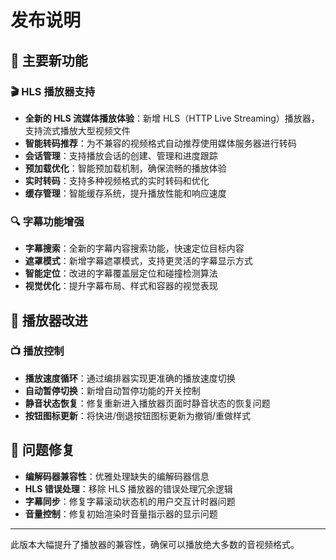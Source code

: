 # 发布说明

## 🎯 主要新功能

### 🎬 HLS 播放器支持

- **全新的 HLS 流媒体播放体验**：新增 HLS（HTTP Live Streaming）播放器，支持流式播放大型视频文件
- **智能转码推荐**：为不兼容的视频格式自动推荐使用媒体服务器进行转码
- **会话管理**：支持播放会话的创建、管理和进度跟踪
- **预加载优化**：智能预加载机制，确保流畅的播放体验
- **实时转码**：支持多种视频格式的实时转码和优化
- **缓存管理**：智能缓存系统，提升播放性能和响应速度

### 🔍 字幕功能增强

- **字幕搜索**：全新的字幕内容搜索功能，快速定位目标内容
- **遮罩模式**：新增字幕遮罩模式，支持更灵活的字幕显示方式
- **智能定位**：改进的字幕覆盖层定位和碰撞检测算法
- **视觉优化**：提升字幕布局、样式和容器的视觉表现

## 🔧 播放器改进

### 📺 播放控制

- **播放速度循环**：通过编排器实现更准确的播放速度切换
- **自动暂停切换**：新增自动暂停功能的开关控制
- **静音状态恢复**：修复重新进入播放器页面时静音状态的恢复问题
- **按钮图标更新**：将快进/倒退按钮图标更新为撤销/重做样式

## 🐛 问题修复

- **编解码器兼容性**：优雅处理缺失的编解码器信息
- **HLS 错误处理**：移除 HLS 播放器的错误处理冗余逻辑
- **字幕同步**：修复字幕滚动状态机的用户交互计时器问题
- **音量控制**：修复初始渲染时音量指示器的显示问题

---

此版本大幅提升了播放器的兼容性，确保可以播放绝大多数的音视频格式。
